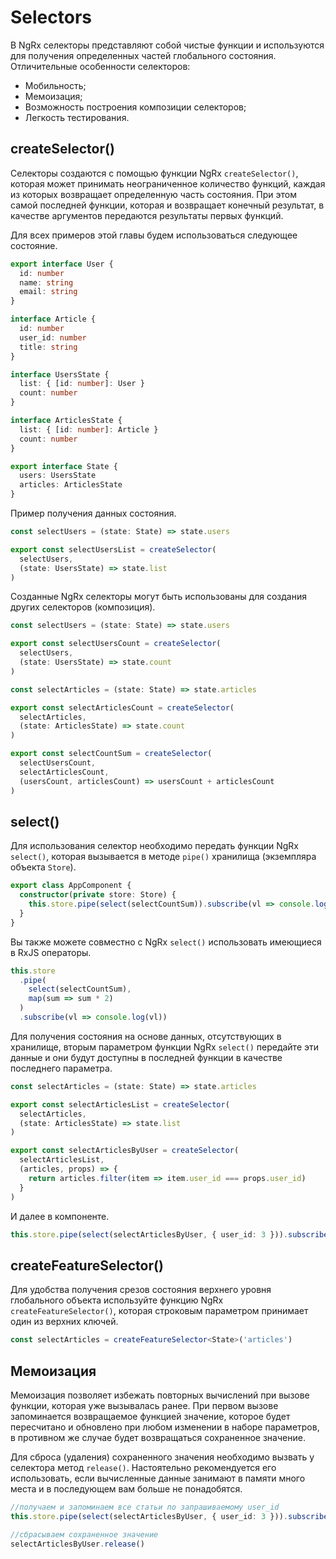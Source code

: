# Selectors

В NgRx селекторы представляют собой чистые функции и используются для получения определенных частей глобального состояния. Отличительные особенности селекторов:

- Мобильность;
- Мемоизация;
- Возможность построения композиции селекторов;
- Легкость тестирования.

## createSelector()

Селекторы создаются с помощью функции NgRx `createSelector()`, которая может принимать неограниченное количество функций, каждая из которых возвращает определенную часть состояния. При этом самой последней функции, которая и возвращает конечный результат, в качестве аргументов передаются результаты первых функций.

Для всех примеров этой главы будем использоваться следующее состояние.

```ts
export interface User {
  id: number
  name: string
  email: string
}

interface Article {
  id: number
  user_id: number
  title: string
}

interface UsersState {
  list: { [id: number]: User }
  count: number
}

interface ArticlesState {
  list: { [id: number]: Article }
  count: number
}

export interface State {
  users: UsersState
  articles: ArticlesState
}
```

Пример получения данных состояния.

```ts
const selectUsers = (state: State) => state.users

export const selectUsersList = createSelector(
  selectUsers,
  (state: UsersState) => state.list
)
```

Созданные NgRx селекторы могут быть использованы для создания других селекторов (композиция).

```ts
const selectUsers = (state: State) => state.users

export const selectUsersCount = createSelector(
  selectUsers,
  (state: UsersState) => state.count
)

const selectArticles = (state: State) => state.articles

export const selectArticlesCount = createSelector(
  selectArticles,
  (state: ArticlesState) => state.count
)

export const selectCountSum = createSelector(
  selectUsersCount,
  selectArticlesCount,
  (usersCount, articlesCount) => usersCount + articlesCount
)
```

## select()

Для использования селектор необходимо передать функции NgRx `select()`, которая вызывается в методе `pipe()` хранилища (экземпляра объекта `Store`).

```ts
export class AppComponent {
  constructor(private store: Store) {
    this.store.pipe(select(selectCountSum)).subscribe(vl => console.log(vl))
  }
}
```

Вы также можете совместно с NgRx `select()` использовать имеющиеся в RxJS операторы.

```ts
this.store
  .pipe(
    select(selectCountSum),
    map(sum => sum * 2)
  )
  .subscribe(vl => console.log(vl))
```

Для получения состояния на основе данных, отсутствующих в хранилище, вторым параметром функции NgRx `select()` передайте эти данные и они будут доступны в последней функции в качестве последнего параметра.

```ts
const selectArticles = (state: State) => state.articles

export const selectArticlesList = createSelector(
  selectArticles,
  (state: ArticlesState) => state.list
)

export const selectArticlesByUser = createSelector(
  selectArticlesList,
  (articles, props) => {
    return articles.filter(item => item.user_id === props.user_id)
  }
)
```

И далее в компоненте.

```ts
this.store.pipe(select(selectArticlesByUser, { user_id: 3 })).subscribe(vl => console.log(vl))
```

## createFeatureSelector()

Для удобства получения срезов состояния верхнего уровня глобального объекта используйте функцию NgRx `createFeatureSelector()`, которая строковым параметром принимает один из верхних ключей.

```ts
const selectArticles = createFeatureSelector<State>('articles')
```

## Мемоизация

Мемоизация позволяет избежать повторных вычислений при вызове функции, которая уже вызывалась ранее. При первом вызове запоминается возвращаемое функцией значение, которое будет пересчитано и обновлено при любом изменении в наборе параметров, в противном же случае будет возвращаться сохраненное значение.

Для сброса (удаления) сохраненного значения необходимо вызвать у селектора метод `release()`. Настоятельно рекомендуется его использовать, если вычисленные данные занимают в памяти много места и в последующем вам больше не понадобятся.

```ts
//получаем и запоминаем все статьи по запрашиваемому user_id
this.store.pipe(select(selectArticlesByUser, { user_id: 3 })).subscribe(vl => console.log(vl))

//сбрасываем сохраненное значение
selectArticlesByUser.release()
```
